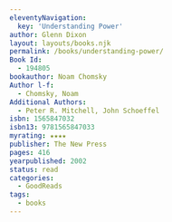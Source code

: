 ```yaml
---
eleventyNavigation:
  key: 'Understanding Power'
author: Glenn Dixon
layout: layouts/books.njk
permalink: /books/understanding-power/
Book Id:
  - 194805
bookauthor: Noam Chomsky
Author l-f:
  - Chomsky, Noam
Additional Authors:
  - Peter R. Mitchell, John Schoeffel
isbn: 1565847032
isbn13: 9781565847033
myrating: ★★★★
publisher: The New Press
pages: 416
yearpublished: 2002
status: read
categories:
  - GoodReads
tags:
  - books
---
```

